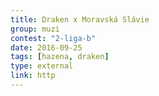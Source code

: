 ```yaml
---
title: Draken x Moravská Slávie      
group: muzi
contest: "2-liga-b"
date: 2016-09-25
tags: [hazena, draken]
type: external
link: http
---
```

